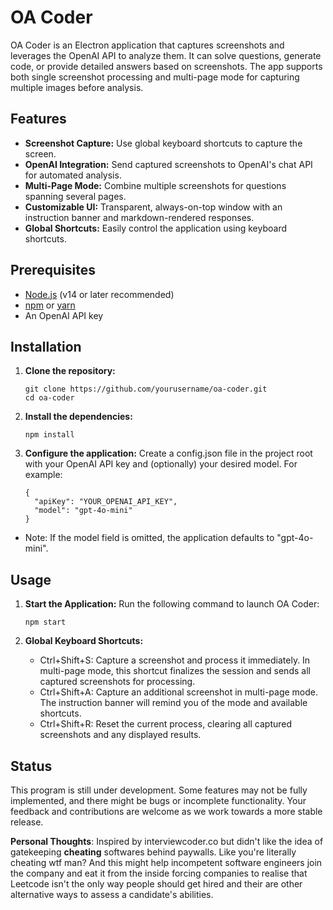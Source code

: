# OA Coder

OA Coder is an Electron application that captures screenshots and leverages the OpenAI API to analyze them. It can solve questions, generate code, or provide detailed answers based on screenshots. The app supports both single screenshot processing and multi-page mode for capturing multiple images before analysis.

## Features

- **Screenshot Capture:** Use global keyboard shortcuts to capture the screen.
- **OpenAI Integration:** Send captured screenshots to OpenAI's chat API for automated analysis.
- **Multi-Page Mode:** Combine multiple screenshots for questions spanning several pages.
- **Customizable UI:** Transparent, always-on-top window with an instruction banner and markdown-rendered responses.
- **Global Shortcuts:** Easily control the application using keyboard shortcuts.

## Prerequisites

- [Node.js](https://nodejs.org/) (v14 or later recommended)
- [npm](https://www.npmjs.com/) or [yarn](https://yarnpkg.com/)
- An OpenAI API key

## Installation

1. **Clone the repository:**

   ```
   git clone https://github.com/yourusername/oa-coder.git
   cd oa-coder
   ```
2. **Install the dependencies:**
   ```
   npm install
   ```
3. **Configure the application:**
   Create a config.json file in the project root with your OpenAI API key and (optionally) your desired model. For example:
    ```
    {
      "apiKey": "YOUR_OPENAI_API_KEY",
      "model": "gpt-4o-mini"
    }
    ```
  - Note: If the model field is omitted, the application defaults to "gpt-4o-mini".


## Usage

1. **Start the Application:**
    Run the following command to launch OA Coder:
    ```
    npm start
    ```
2. **Global Keyboard Shortcuts:**

    - Ctrl+Shift+S: Capture a screenshot and process it immediately. In multi-page mode, this shortcut finalizes the session and sends all captured screenshots for processing.
    - Ctrl+Shift+A: Capture an additional screenshot in multi-page mode. The instruction banner will remind you of the mode and available shortcuts.
    - Ctrl+Shift+R: Reset the current process, clearing all captured screenshots and any displayed results.


## Status

This program is still under development. Some features may not be fully implemented, and there might be bugs or incomplete functionality. Your feedback and contributions are welcome as we work towards a more stable release.


**Personal Thoughts**: Inspired by interviewcoder.co but didn't like the idea of gatekeeping **cheating** softwares behind paywalls. Like you're literally cheating wtf man? And this might help incompetent software engineers join the company and eat it from the inside forcing companies to realise that Leetcode isn't the only way people should get hired and their are other alternative ways to assess a candidate's abilities.
